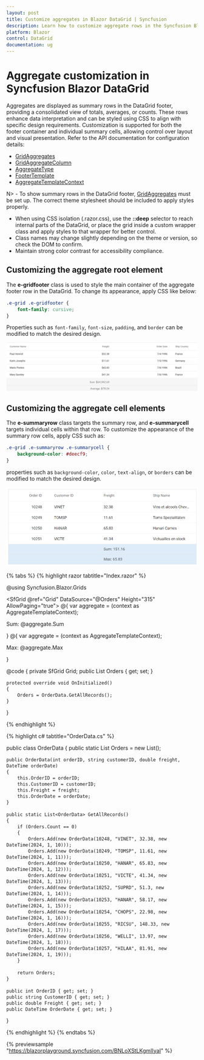 ```yaml
---
layout: post
title: Customize aggregates in Blazor DataGrid | Syncfusion
description: Learn how to customize aggregate rows in the Syncfusion Blazor DataGrid using CSS, including footer containers and summary cells.
platform: Blazor
control: DataGrid
documentation: ug
---
```


# Aggregate customization in Syncfusion Blazor DataGrid

Aggregates are displayed as summary rows in the DataGrid footer, providing a consolidated view of totals, averages, or counts. These rows enhance data interpretation and can be styled using CSS to align with specific design requirements. Customization is supported for both the footer container and individual summary cells, allowing control over layout and visual presentation. Refer to the API documentation for configuration details:

- [GridAggregates](https://help.syncfusion.com/cr/blazor/Syncfusion.Blazor.Grids.GridAggregates.html)
- [GridAggregateColumn](https://help.syncfusion.com/cr/blazor/Syncfusion.Blazor.Grids.GridAggregateColumn.html)
- [AggregateType](https://help.syncfusion.com/cr/blazor/Syncfusion.Blazor.Grids.AggregateType.html)
- [FooterTemplate](https://help.syncfusion.com/cr/blazor/Syncfusion.Blazor.Grids.GridAggregateColumn.html#Syncfusion_Blazor_Grids_GridAggregateColumn_FooterTemplate)
- [AggregateTemplateContext](https://help.syncfusion.com/cr/blazor/Syncfusion.Blazor.Grids.AggregateTemplateContext.html)

N> - To show summary rows in the DataGrid footer, [GridAggregates](https://help.syncfusion.com/cr/blazor/Syncfusion.Blazor.Grids.GridAggregates.html) must be set up. The correct theme stylesheet should be included to apply styles properly. 
- When using CSS isolation (.razor.css), use the **::deep** selector to reach internal parts of the DataGrid, or place the grid inside a custom wrapper class and apply styles to that wrapper for better control. 
- Class names may change slightly depending on the theme or version, so check the DOM to confirm. 
- Maintain strong color contrast for accessibility compliance.

## Customizing the aggregate root element

The **e-gridfooter** class is used to style the main container of the aggregate footer row in the DataGrid. To change its appearance, apply CSS like below:

```css
.e-grid .e-gridfooter {
    font-family: cursive;
}
```

Properties such as `font-family`, `font-size`, `padding`, and `border` can be modified to match the desired design.

![Blazor DataGrid aggregate footer root with custom font](../images/style-and-appearance/aggregate-root-element.png)

## Customizing the aggregate cell elements

The **e-summaryrow** class targets the summary row, and **e-summarycell** targets individual cells within that row. To customize the appearance of the summary row cells, apply CSS such as:

```css
.e-grid .e-summaryrow .e-summarycell {
    background-color: #deecf9;
}
```

properties such as `background-color`, `color`, `text-align`, or `borders` can be modified to match the desired design.

![Blazor DataGrid aggregate summary cell with custom background color](../images/style-and-appearance/aggregate-cell-element.png)

{% tabs %}
{% highlight razor tabtitle="Index.razor" %}

@using Syncfusion.Blazor.Grids

<SfGrid @ref="Grid" DataSource="@Orders" Height="315" AllowPaging="true">
    <GridPageSettings PageSize="8"></GridPageSettings>
    <GridAggregates>
        <GridAggregate>
            <GridAggregateColumns>
                <GridAggregateColumn Field=@nameof(OrderData.Freight) Type="AggregateType.Sum" >
                    <FooterTemplate>
                        @{
                            var aggregate = (context as AggregateTemplateContext);
                            <div>
                                <p>Sum: @aggregate.Sum</p>
                            </div>
                        }
                    </FooterTemplate>
                </GridAggregateColumn>
            </GridAggregateColumns>
        </GridAggregate>
        <GridAggregate>
            <GridAggregateColumns>
                <GridAggregateColumn Field=@nameof(OrderData.Freight) Type="AggregateType.Max">
                    <FooterTemplate>
                        @{
                            var aggregate = (context as AggregateTemplateContext);
                            <div>
                                <p>Max: @aggregate.Max</p>
                            </div>
                        }
                    </FooterTemplate>
                </GridAggregateColumn>
            </GridAggregateColumns>
        </GridAggregate>
    </GridAggregates>
    <GridColumns>
        <GridColumn Field=@nameof(OrderData.OrderID) HeaderText="Order ID" TextAlign="Syncfusion.Blazor.Grids.TextAlign.Right" Width="140"></GridColumn>
        <GridColumn Field=@nameof(OrderData.CustomerID) HeaderText="Customer ID" Width="120"></GridColumn>
        <GridColumn Field=@nameof(OrderData.Freight) HeaderText="Freight" TextAlign="Syncfusion.Blazor.Grids.TextAlign.Right" Width="120"></GridColumn>
        <GridColumn Field=@nameof(OrderData.OrderDate) HeaderText="Order Date" Format="d" Width="100" TextAlign="Syncfusion.Blazor.Grids.TextAlign.Right"></GridColumn>
    </GridColumns>
</SfGrid>

<style>
    .e-grid .e-gridfooter {
        font-family: cursive;
    }
    .e-grid .e-summaryrow .e-summarycell {
        background-color: #deecf9;
    }
</style>

@code {
    private SfGrid<OrderData> Grid;
    public List<OrderData> Orders { get; set; }

    protected override void OnInitialized()
    {
        Orders = OrderData.GetAllRecords();
    }
}

{% endhighlight %}

{% highlight c# tabtitle="OrderData.cs" %}

public class OrderData
{
    public static List<OrderData> Orders = new List<OrderData>();

    public OrderData(int orderID, string customerID, double freight, DateTime orderDate)
    {
        this.OrderID = orderID;
        this.CustomerID = customerID;
        this.Freight = freight;
        this.OrderDate = orderDate;
    }

    public static List<OrderData> GetAllRecords()
    {
        if (Orders.Count == 0)
        {
            Orders.Add(new OrderData(10248, "VINET", 32.38, new DateTime(2024, 1, 10)));
            Orders.Add(new OrderData(10249, "TOMSP", 11.61, new DateTime(2024, 1, 11)));
            Orders.Add(new OrderData(10250, "HANAR", 65.83, new DateTime(2024, 1, 12)));
            Orders.Add(new OrderData(10251, "VICTE", 41.34, new DateTime(2024, 1, 13)));
            Orders.Add(new OrderData(10252, "SUPRD", 51.3, new DateTime(2024, 1, 14)));
            Orders.Add(new OrderData(10253, "HANAR", 58.17, new DateTime(2024, 1, 15)));
            Orders.Add(new OrderData(10254, "CHOPS", 22.98, new DateTime(2024, 1, 16)));
            Orders.Add(new OrderData(10255, "RICSU", 148.33, new DateTime(2024, 1, 17)));
            Orders.Add(new OrderData(10256, "WELLI", 13.97, new DateTime(2024, 1, 18)));
            Orders.Add(new OrderData(10257, "HILAA", 81.91, new DateTime(2024, 1, 19)));
        }

        return Orders;
    }

    public int OrderID { get; set; }
    public string CustomerID { get; set; }
    public double Freight { get; set; }
    public DateTime OrderDate { get; set; }
}

{% endhighlight %}
{% endtabs %}

{% previewsample "https://blazorplayground.syncfusion.com/BNLoXStLKgmIIyaI" %}